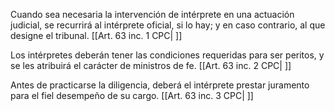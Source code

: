 Cuando sea necesaria la intervención de intérprete en una actuación judicial, se recurrirá al intérprete oficial, si lo hay; y en caso contrario, al que designe el tribunal. [[Art. 63 inc. 1 CPC| ]]

Los intérpretes deberán tener las condiciones requeridas para ser peritos, y se les atribuirá el carácter de ministros de fe. [[Art. 63 inc. 2 CPC| ]]

Antes de practicarse la diligencia, deberá el intérprete prestar juramento para el fiel desempeño de su cargo. [[Art. 63 inc. 3 CPC| ]]